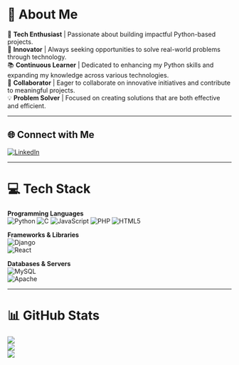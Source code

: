 # 👋 About Me

🔧 **Tech Enthusiast** | Passionate about building impactful Python-based projects.  
🚀 **Innovator** | Always seeking opportunities to solve real-world problems through technology.  
📚 **Continuous Learner** | Dedicated to enhancing my Python skills and expanding my knowledge across various technologies.  
🤝 **Collaborator** | Eager to collaborate on innovative initiatives and contribute to meaningful projects.  
💡 **Problem Solver** | Focused on creating solutions that are both effective and efficient.

---

## 🌐 Connect with Me

[![LinkedIn](https://img.shields.io/badge/LinkedIn-%230077B5.svg?style=for-the-badge&logo=linkedin&logoColor=white)](https://linkedin.com/in/ErisPrajapati)

---

# 💻 Tech Stack

**Programming Languages**  
![Python](https://img.shields.io/badge/Python-3670A0?style=for-the-badge&logo=python&logoColor=ffdd54) 
![C](https://img.shields.io/badge/C-%2300599C.svg?style=for-the-badge&logo=c&logoColor=white) 
![JavaScript](https://img.shields.io/badge/JavaScript-%23323330.svg?style=for-the-badge&logo=javascript&logoColor=%23F7DF1E) 
![PHP](https://img.shields.io/badge/PHP-%23777BB4.svg?style=for-the-badge&logo=php&logoColor=white) 
![HTML5](https://img.shields.io/badge/HTML5-%23E34F26.svg?style=for-the-badge&logo=html5&logoColor=white)

**Frameworks & Libraries**  
![Django](https://img.shields.io/badge/Django-%23092E20.svg?style=for-the-badge&logo=django&logoColor=white)  
![React](https://img.shields.io/badge/React-%2320232a.svg?style=for-the-badge&logo=react&logoColor=%2361DAFB)  

**Databases & Servers**  
![MySQL](https://img.shields.io/badge/MySQL-4479A1.svg?style=for-the-badge&logo=mysql&logoColor=white)  
![Apache](https://img.shields.io/badge/Apache-%23D42029.svg?style=for-the-badge&logo=apache&logoColor=white)

---

# 📊 GitHub Stats

![](https://github-readme-stats.vercel.app/api?username=Erishprajapati&theme=vue&hide_border=false&include_all_commits=true&count_private=true)<br/>
![](https://github-readme-streak-stats.herokuapp.com/?user=Erishprajapati&theme=vue&hide_border=false)<br/>
![](https://github-readme-stats.vercel.app/api/top-langs/?username=Erishprajapati&theme=vue&hide_border=false&include_all_commits=true&count_private=true&layout=compact)
